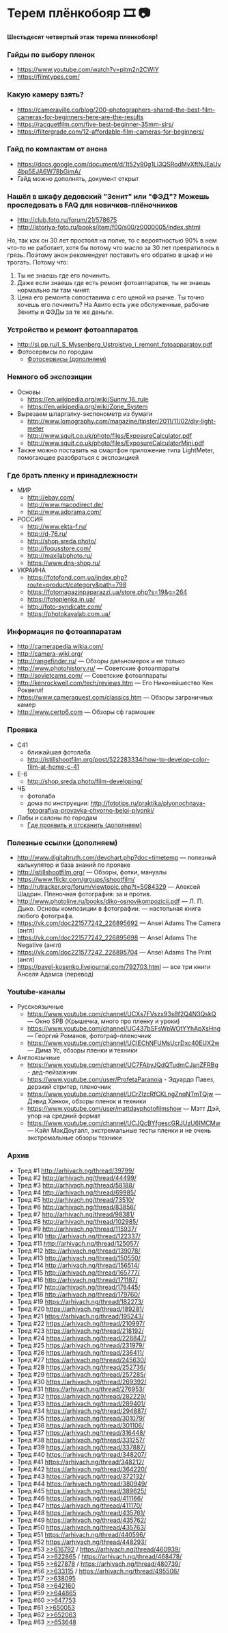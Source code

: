 # Терем плёнкобояр 🎞 📷

**Шестьдесят четвертый этаж терема пленкобояр!**

### Гайды по выбору пленок

* <https://www.youtube.com/watch?v=pitm2n2CWIY>
* <https://filmtypes.com/>

### Какую камеру взять?
* <https://cameraville.co/blog/200-photographers-shared-the-best-film-cameras-for-beginners-here-are-the-results>
* <https://racquetfilm.com/five-best-beginner-35mm-slrs/>
* <https://filtergrade.com/12-affordable-film-cameras-for-beginners/>

### Гайд по компактам от анона

* <https://docs.google.com/document/d/1t52y90g1Li3QSRodMvXftNJEaUv4bp5EJA6W78bGimA/>
* Гайд можно дополнять, документ открыт

### Нашёл в шкафу дедовский "Зенит" или "ФЭД"? Можешь проследовать в FAQ для новичков-плёночников

* <http://club.foto.ru/forum/21/578675>
* <http://istoriya-foto.ru/books/item/f00/s00/z0000005/index.shtml>

Но, так как он 30 лет простоял на полке, то с вероятностью 90% в нем что-то не работает, хотя бы потому что масло за 30 лет превратилось в грязь.
Поэтому анон рекомендует поставить его обратно в шкаф и не трогать.
Потому что:
1. Ты не знаешь где его починить.
2. Даже если знаешь где есть ремонт фотоаппаратов, ты не знаешь нормально ли там чинят.
3. Цена его ремонта сопоставима с его ценой на рынке. Ты точно хочешь его починить? На Авито есть уже обслуженные, рабочие Зениты и ФЭДы за те же деньги.

### Устройство и ремонт фотоаппаратов

* <http://si.pp.ru/I_S_Mysenberg_Ustroistvo_i_remont_fotoapparatov.pdf>
* Фотосервисы по городам
    * [Фотосервисы (дополняем)](Фотосервисы.md)

### Немного об экспозиции

* Основы
    * <https://en.wikipedia.org/wiki/Sunny_16_rule>
    * <https://en.wikipedia.org/wiki/Zone_System>
* Вырезаем шпаргалку-экспонометр из бумаги
    * <http://www.lomography.com/magazine/tipster/2011/11/02/diy-light-meter>
    * <http://www.squit.co.uk/photo/files/ExposureCalculator.pdf>
    * <http://www.squit.co.uk/photo/files/ExposureCalculatorMini.pdf>
* Также можно поставить на смартфон приложение типа LightMeter, помогающее разобраться с экспозицией

### Где брать пленку и принадлежности

* МИР
    * <http://ebay.com/>
    * <http://www.macodirect.de/>
    * <http://www.adorama.com/>
* РОССИЯ
    * <http://www.ekta-f.ru/>
    * <http://d-76.ru/>
    * <http://shop.sreda.photo/>
    * <http://foqusstore.com/>
    * <http://maxilabphoto.ru/>
    * <https://www.dns-shop.ru/>
* УКРАИНА
    * <https://fotofond.com.ua/index.php?route=product/category&path=798>
    * <https://fotomagazinpaparazzi.ua/store.php?s=19&g=264>
    * <https://fotoplenka.in.ua/>
    * <http://foto-syndicate.com/>
    * <https://photokavalab.com.ua/>

### Информация по фотоаппаратам

* <http://camerapedia.wikia.com/>
* <http://camera-wiki.org/>
* <http://rangefinder.ru/> — Обзоры дальномерок и не только
* <http://www.photohistory.ru/> — Советские фотоаппараты
* <http://sovietcams.com/> — Советские фотоаппараты
* <http://kenrockwell.com/tech/reviews.htm> — Его Никонейшество Кен Роквелл!
* <https://www.cameraquest.com/classics.htm> — Обзоры заграничных камер
* <http://www.certo6.com> — Обзоры сф гармошек

### Проявка

* С41
    * ближайшая фотолаба
    * <http://istillshootfilm.org/post/522283334/how-to-develop-color-film-at-home-c-41>
* E-6
    * <http://shop.sreda.photo/film-developing/>
* ЧБ
    * фотолаба
    * дома по инструкции: <http://fototips.ru/praktika/plyonochnaya-fotografiya-proyavka-chyorno-beloj-plyonki/>
* Лабы и салоны по городам
    * [Где проявить и отсканить (дополняем)](Где%20проявить%20и%20отсканить.md)

### Полезные ссылки (дополняем)

* <http://www.digitaltruth.com/devchart.php?doc=timetemp> — полезный калькулятор и база знаний по проявке
* <http://istillshootfilm.org/> — Обзоры, фотки, мануалы
* <https://www.flickr.com/groups/ishootfilm/>
* <http://rutracker.org/forum/viewtopic.php?t=5084329> — Алексей Шадрин. Пленочная фотография: за и против.
* <http://www.photoline.ru/books/diko-osnovikompozicii.pdf> — Л. П. Дыко. Основы композиции в фотографии. — настольная книга любого фотографа.
* <https://vk.com/doc221577242_226895692> — Ansel Adams The Camera (англ)
* <https://vk.com/doc221577242_226895698> — Ansel Adams The Negative (англ)
* <https://vk.com/doc221577242_226895704> — Ansel Adams The Print (англ)
* <https://pavel-kosenko.livejournal.com/792703.html> — все три книги Анселя Адамса (перевод)

### Youtube-каналы

* Русскоязычные
    * <https://www.youtube.com/channel/UCXs7FVszx93s8f2Q4N3QskQ> — Окно SPB (Крышечка, много про пленку и уроки)
    * <https://www.youtube.com/channel/UC437bSFsWpWOtYYhApXsHng> — Георгий Романов, фотограф-пленочник
    * <https://www.youtube.com/channel/UCIEChNFUMsUcrDxc40EUX2w> — Дима Ус, обзоры пленки и техники
* Англоязычные
    * <https://www.youtube.com/channel/UC7FAbyJQdQTudmCJanZFRBg> - дед-пейзажник
    * <https://www.youtube.com/user/ProfetaParanoia> - Эдуардо Павез, дерзкий стритер, пленочник
    * <https://www.youtube.com/channel/UCrZlzcRfCKLngZnqNTmTQjw> — Дэвид Ханкок, обзоры пленок и техники
    * <https://www.youtube.com/user/mattdayphotofilmshow> — Мэтт Дэй, упор на средний формат
    * <https://www.youtube.com/channel/UCJQcBYfgescGRJUzU6IMCMw> — Кайл МакДоугалл, экстремальные тесты пленки и не очень экстремальные обзоры техники

### Архив

* Тред #1 <http://arhivach.ng/thread/39799/>
* Тред #2 <http://arhivach.ng/thread/44499/>
* Тред #3 <http://arhivach.ng/thread/58188/>
* Тред #4 <http://arhivach.ng/thread/69985/>
* Тред #5 <http://arhivach.ng/thread/73510/>
* Тред #6 <http://arhivach.ng/thread/83856/>
* Тред #7 <http://arhivach.ng/thread/98381/>
* Тред #8 <http://arhivach.ng/thread/102985/>
* Тред #9 <http://arhivach.ng/thread/115937/>
* Тред #10 <http://arhivach.ng/thread/122337/>
* Тред #11 <http://arhivach.ng/thread/125057/>
* Тред #12 <http://arhivach.ng/thread/139078/>
* Тред #13 <http://arhivach.ng/thread/150550/>
* Тред #14 <http://arhivach.ng/thread/156514/>
* Тред #15 <http://arhivach.ng/thread/165777/>
* Тред #16 <http://arhivach.ng/thread/171187/>
* Тред #17 <http://arhivach.ng/thread/176445/>
* Тред #18 <http://arhivach.ng/thread/179760/>
* Тред #19 <https://arhivach.ng/thread/182273/>
* Тред #20 <https://arhivach.ng/thread/189281/>
* Тред #21 <https://arhivach.ng/thread/195243/>
* Тред #22 <https://arhivach.ng/thread/210997/>
* Тред #23 <https://arhivach.ng/thread/218192/>
* Тред #24 <https://arhivach.ng/thread/228847/>
* Тред #25 <https://arhivach.ng/thread/231979/>
* Тред #26 <https://arhivach.ng/thread/236411/>
* Тред #27 <https://arhivach.ng/thread/245630/>
* Тред #28 <https://arhivach.ng/thread/252736/>
* Тред #29 <https://arhivach.ng/thread/257285/>
* Тред #30 <https://arhivach.ng/thread/269392/>
* Тред #31 <https://arhivach.ng/thread/276953/>
* Тред #32 <https://arhivach.ng/thread/282229/>
* Тред #33 <https://arhivach.ng/thread/289401/>
* Тред #34 <https://arhivach.ng/thread/294887/>
* Тред #35 <https://arhivach.ng/thread/301079/>
* Тред #36 <https://arhivach.ng/thread/301106/>
* Тред #37 <https://arhivach.ng/thread/316448/>
* Тред #38 <https://arhivach.ng/thread/331257/>
* Тред #39 <https://arhivach.ng/thread/337887/>
* Тред #40 <https://arhivach.ng/thread/348207/>
* Тред #41 <https://arhivach.ng/thread/348212/>
* Тред #42 <https://arhivach.ng/thread/364220/>
* Тред #43 <https://arhivach.ng/thread/372132/>
* Тред #44 <https://arhivach.ng/thread/380949/>
* Тред #45 <https://arhivach.ng/thread/389625/>
* Тред #46 <https://arhivach.ng/thread/411166/>
* Тред #47 <https://arhivach.ng/thread/411170/>
* Тред #48 <https://arhivach.ng/thread/435761/>
* Тред #49 <https://arhivach.ng/thread/435762/>
* Тред #50 <https://arhivach.ng/thread/435763/>
* Тред #51 <https://arhivach.ng/thread/440596/>
* Тред #52 <https://arhivach.ng/thread/448293/>
* Тред #53 [>>616792](https://2ch.hk/p/res/616792.html) / <https://arhivach.ng/thread/460939/>
* Тред #54 [>>622865](https://2ch.hk/p/res/622865.html) / <https://arhivach.ng/thread/468478/>
* Тред #55 [>>627878](https://2ch.hk/p/res/627878.html) / <https://arhivach.ng/thread/480739/>
* Тред #56 [>>633115](https://2ch.hk/p/res/633115.html) / <https://arhivach.ng/thread/495506/>
* Тред #57 [>>638095](https://2ch.hk/p/res/638095.html)
* Тред #58 [>>642160](https://2ch.hk/p/res/642160.html)
* Тред #59 [>>644865](https://2ch.hk/p/res/644865.html)
* Тред #60 [>>647753](https://2ch.hk/p/res/647753.html)
* Тред #61 [>>650053](https://2ch.hk/p/res/650053.html)
* Тред #62 [>>652063](https://2ch.hk/p/res/652063.html)
* Тред #63 [>>653648](https://2ch.hk/p/res/653648.html)
